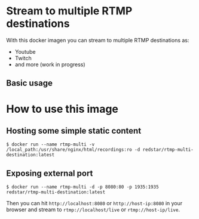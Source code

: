 # Stream to multiple RTMP destinations

With this docker imagen you can stream to multiple RTMP destinations as:

* Youtube
* Twitch
* and more (work in progress)

## Basic usage

# How to use this image
## Hosting some simple static content

    $ docker run --name rtmp-multi -v /local_path:/usr/share/nginx/html/recordings:ro -d redstar/rtmp-multi-destination:latest

## Exposing external port

    $ docker run --name rtmp-multi -d -p 8080:80 -p 1935:1935 redstar/rtmp-multi-destination:latest

Then you can hit `http://localhost:8080` or `http://host-ip:8080` in your browser and stream to `rtmp://localhost/live` or `rtmp://host-ip/live`.

